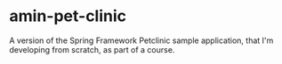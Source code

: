 # amin-pet-clinic
A version of the Spring Framework Petclinic sample application,  that I'm developing from scratch, as part of a course.
